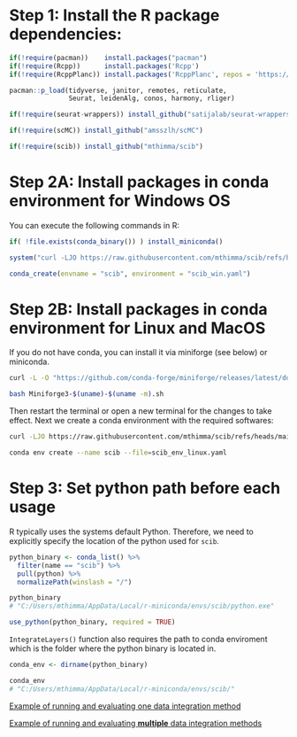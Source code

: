 # Step 1: Install the R package dependencies:

``` r
if(!require(pacman))    install.packages("pacman")
if(!require(Rcpp))      install.packages('Rcpp')
if(!require(RcppPlanc)) install.packages('RcppPlanc', repos = 'https://welch-lab.r-universe.dev')

pacman::p_load(tidyverse, janitor, remotes, reticulate, 
               Seurat, leidenAlg, conos, harmony, rliger)

if(!require(seurat-wrappers)) install_github("satijalab/seurat-wrappers")

if(!require(scMC)) install_github("amsszlh/scMC")

if(!require(scib)) install_github("mthimma/scib")
```


# Step 2A: Install packages in conda environment for Windows OS

You can execute the following commands in R:

``` r
if( !file.exists(conda_binary()) ) install_miniconda()

system("curl -LJO https://raw.githubusercontent.com/mthimma/scib/refs/heads/main/scib_env_windows.yaml")

conda_create(envname = "scib", environment = "scib_win.yaml")
```


# Step 2B: Install packages in conda environment for Linux and MacOS

If you do not have conda, you can install it via miniforge (see below) or miniconda. 

``` bash
curl -L -O "https://github.com/conda-forge/miniforge/releases/latest/download/Miniforge3-$(uname)-$(uname -m).sh"

bash Miniforge3-$(uname)-$(uname -m).sh
```

Then restart the terminal or open a new terminal for the changes to take
effect. Next we create a conda environment with the required softwares:

``` bash
curl -LJO https://raw.githubusercontent.com/mthimma/scib/refs/heads/main/scib_env_linux.yaml

conda env create --name scib --file=scib_env_linux.yaml
```


# Step 3: Set python path before each usage

R typically uses the systems default Python. Therefore, we need to explicitly
specify the location of the python used for `scib`.

``` r
python_binary <- conda_list() %>%
  filter(name == "scib") %>%
  pull(python) %>% 
  normalizePath(winslash = "/")

python_binary
# "C:/Users/mthimma/AppData/Local/r-miniconda/envs/scib/python.exe"

use_python(python_binary, required = TRUE)
```

`IntegrateLayers()` function also requires the path to conda enviroment
which is the folder where the python binary is located in.

``` r
conda_env <- dirname(python_binary)

conda_env
# "C:/Users/mthimma/AppData/Local/r-miniconda/envs/scib/"
```


[Example of running and evaluating one data integration method](scib_one_method.md)

[Example of running and evaluating **multiple** data integration methods](scib_multiple_methods.md)

